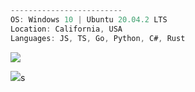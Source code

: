 ```ts
-------------------------
OS: Windows 10 | Ubuntu 20.04.2 LTS
Location: California, USA
Languages: JS, TS, Go, Python, C#, Rust
```

![](https://github-readme-stats.vercel.app/api?username=ericarthurc&show_icons=true&theme=react&line_height=27)

![](https://github-readme-stats.vercel.app/api/top-langs/?username=ericarthurc&hide=css,html&theme=react)s

